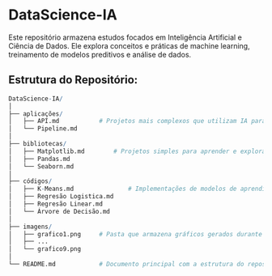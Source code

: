# DataScience-IA

Este repositório armazena estudos focados em Inteligência Artificial e Ciência de Dados. Ele explora conceitos e práticas de machine learning, treinamento de modelos preditivos e análise de dados. 

## Estrutura do Repositório:

````r
DataScience-IA/
│
├── aplicações/
│   ├── API.md           # Projetos mais complexos que utilizam IA para realizar previsões de dados.
│   └── Pipeline.md      
│
├── bibliotecas/
│   ├── Matplotlib.md        # Projetos simples para aprender e explorar o básico das principais bibliotecas de Ciência de Dados
│   ├── Pandas.md    
│   └── Seaborn.md       
│
├── códigos/
│   ├── K-Means.md               # Implementações de modelos de aprendizado de máquina.
│   ├── Regresão Logistica.md   
│   ├── Regresão Linear.md
│   └── Árvore de Decisão.md
│
├── imagens/
│   ├── grafico1.png     # Pasta que armazena gráficos gerados durante os estudos.
│   ├── ...     
│   └── grafico9.png     
│
└── README.md            # Documento principal com a estrutura do repositório

````
